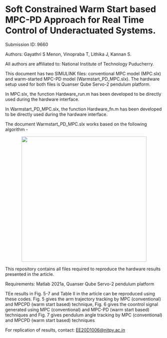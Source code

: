 
# Soft Constrained Warm Start based MPC-PD Approach for Real Time Control of Underactuated Systems.
Submission ID: 9660

Authors: Gayathri S Menon, Vinopraba T, Lithika J, Kannan S.

All authors are affiliated to: National Institute of Technology Puducherry.

This document has two SIMULINK files: conventional MPC model (MPC.slx) and  warm-started MPC-PD model (Warmstart_PD_MPC.slx). The hardware setup used for both files is Quanser Qube Servo-2 pendulum platform. 

In MPC.slx, the function Hardware_run.m has been developed to be directly used during the hardware interface.

In Warmstart_PD_MPC.slx, the function Hardware_fn.m has been developed to be directly used during the hardware interface. 

The document Warmstart_PD_MPC.slx works based on the following algorithm -
<div align="center">
  <img src="https://github.com/user-attachments/assets/3dca5274-82f3-4d94-8a14-e01529a319a6" width="400">
</div>

This repository contains all files required to reproduce the hardware results presented in the article.

Requirements: Matlab 2021a, Quanser Qube Servo-2 pendulum platform

TEe results in Fig. 5-7 and Table II in the article can be reproduced using these codes. Fig. 5 gives the arm trajectory tracking by MPC (conventional) and MPCPD (warm start based) technique, Fig. 6 gives the coontrol signal generated using MPC (conventional) and MPC-PD (warm start based) techniques and Fig. 7 gives pendulum angle tracking by MPC (conventional) and MPCPD (warm start based) techniques

For replication of results, contact: EE20D1006@nitpy.ac.in




